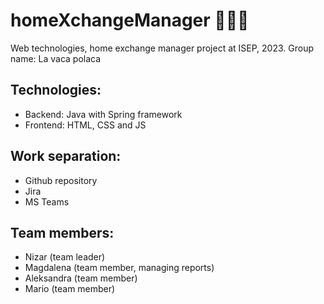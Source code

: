 # homeXchangeManager 🤟🏼🐄
Web technologies, home exchange manager project at ISEP, 2023. 
Group name: La vaca polaca
## Technologies:
- Backend: Java with Spring framework 
- Frontend: HTML, CSS and JS

## Work separation:
- Github repository 
- Jira 
- MS Teams

## Team members:
- Nizar (team leader)
- Magdalena (team member, managing reports)
- Aleksandra (team member)
- Mario (team member)
